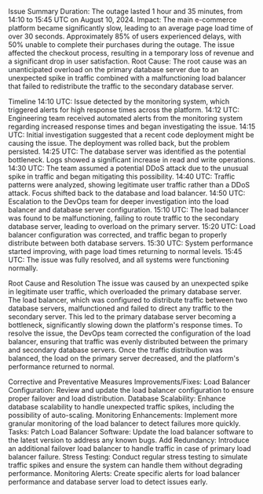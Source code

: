 Issue Summary
Duration: The outage lasted 1 hour and 35 minutes, from 14:10 to 15:45 UTC on August 10, 2024.
Impact: The main e-commerce platform became significantly slow, leading to an average page load time of over 30 seconds. Approximately 85% of users experienced delays, with 50% unable to complete their purchases during the outage. The issue affected the checkout process, resulting in a temporary loss of revenue and a significant drop in user satisfaction.
Root Cause: The root cause was an unanticipated overload on the primary database server due to an unexpected spike in traffic combined with a malfunctioning load balancer that failed to redistribute the traffic to the secondary database server.

Timeline
14:10 UTC: Issue detected by the monitoring system, which triggered alerts for high response times across the platform.
14:12 UTC: Engineering team received automated alerts from the monitoring system regarding increased response times and began investigating the issue.
14:15 UTC: Initial investigation suggested that a recent code deployment might be causing the issue. The deployment was rolled back, but the problem persisted.
14:25 UTC: The database server was identified as the potential bottleneck. Logs showed a significant increase in read and write operations.
14:30 UTC: The team assumed a potential DDoS attack due to the unusual spike in traffic and began mitigating this possibility.
14:40 UTC: Traffic patterns were analyzed, showing legitimate user traffic rather than a DDoS attack. Focus shifted back to the database and load balancer.
14:50 UTC: Escalation to the DevOps team for deeper investigation into the load balancer and database server configuration.
15:10 UTC: The load balancer was found to be malfunctioning, failing to route traffic to the secondary database server, leading to overload on the primary server.
15:20 UTC: Load balancer configuration was corrected, and traffic began to properly distribute between both database servers.
15:30 UTC: System performance started improving, with page load times returning to normal levels.
15:45 UTC: The issue was fully resolved, and all systems were functioning normally.





Root Cause and Resolution
The issue was caused by an unexpected spike in legitimate user traffic, which overloaded the primary database server. The load balancer, which was configured to distribute traffic between two database servers, malfunctioned and failed to direct any traffic to the secondary server. This led to the primary database server becoming a bottleneck, significantly slowing down the platform's response times.
To resolve the issue, the DevOps team corrected the configuration of the load balancer, ensuring that traffic was evenly distributed between the primary and secondary database servers. Once the traffic distribution was balanced, the load on the primary server decreased, and the platform's performance returned to normal.

Corrective and Preventative Measures
Improvements/Fixes:
Load Balancer Configuration: Review and update the load balancer configuration to ensure proper failover and load distribution.
Database Scalability: Enhance database scalability to handle unexpected traffic spikes, including the possibility of auto-scaling.
Monitoring Enhancements: Implement more granular monitoring of the load balancer to detect failures more quickly.
Tasks:
Patch Load Balancer Software: Update the load balancer software to the latest version to address any known bugs.
Add Redundancy: Introduce an additional failover load balancer to handle traffic in case of primary load balancer failure.
Stress Testing: Conduct regular stress testing to simulate traffic spikes and ensure the system can handle them without degrading performance.
Monitoring Alerts: Create specific alerts for load balancer performance and database server load to detect issues early.
